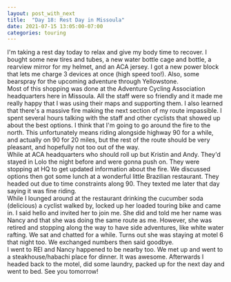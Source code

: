 ```yaml
---
layout: post_with_next
title:  "Day 18: Rest Day in Missoula"
date: 2021-07-15 13:05:00-07:00
categories: touring
---
```

I'm taking a rest day today to relax and give my body time to recover. I bought some new tires and tubes, a new water bottle cage and bottle, a rearview mirror for my helmet, and an ACA jersey. I got a new power block that lets me charge 3 devices at once (high speed too!). Also, some bearspray for the upcoming adventure through Yellowstone.  
Most of this shopping was done at the Adventure Cycling Association headquarters here in Missoula. All the staff were so friendly and it made me really happy that I was using their maps and supporting them. I also learned that there's a massive fire making the next section of my route impassible. I spent several hours talking with the staff and other cyclists that showed up about the best options. I think that I'm going to go around the fire to the north. This unfortunately means riding alongside highway 90 for a while, and actually on 90 for 20 miles, but the rest of the route should be very pleasant, and hopefully not too out of the way.   
While at ACA headquarters who should roll up but Kristin and Andy. They'd stayed in Lolo the night before and were gonna push on. They were stopping at HQ to get updated information about the fire. We discussed options then got some lunch at a wonderful little Brazilian restaurant. They headed out due to time constraints along 90. They texted me later that day saying it was fine riding.  
While I lounged around at the restaurant drinking the cucumber soda (delicious) a cyclist walked by, locked up her loaded touring bike and came in. I said hello and invited her to join me. She did and told me her name was Nancy and that she was doing the same route as me. However, she was retired and stopping along the way to have side adventures, like white water rafting. We sat and chatted for a while. Turns out she was staying at motel 6 that night too. We exchanged numbers then said goodbye.  
I went to REI and Nancy happened to be nearby too. We met up and went to a steakhouse/habachi place for dinner. It was awesome. Afterwards I headed back to the motel, did some laundry, packed up for the next day and went to bed. See you tomorrow!
